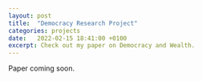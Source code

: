 ```yaml
---
layout: post
title:  "Democracy Research Project"
categories: projects
date:   2022-02-15 18:41:00 +0100
excerpt: Check out my paper on Democracy and Wealth.
---
```


Paper coming soon.


